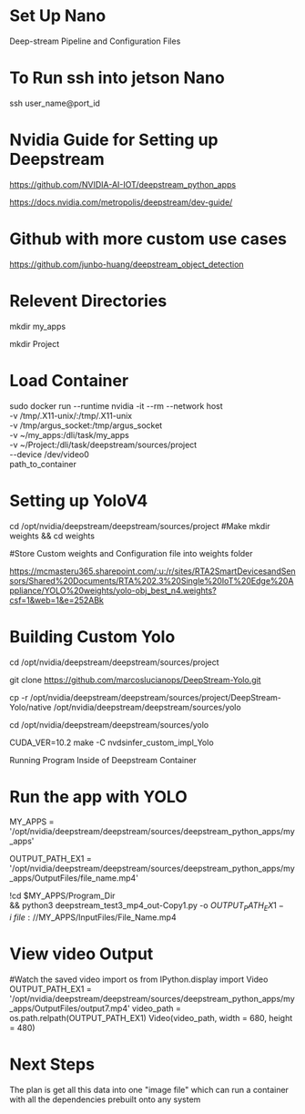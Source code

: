 # Set Up Nano
Deep-stream Pipeline and Configuration Files

# To Run ssh into jetson Nano

ssh user_name@port_id

# Nvidia Guide for Setting up Deepstream
https://github.com/NVIDIA-AI-IOT/deepstream_python_apps

https://docs.nvidia.com/metropolis/deepstream/dev-guide/

# Github with more custom use cases
https://github.com/junbo-huang/deepstream_object_detection

# Relevent Directories 
mkdir my_apps

mkdir Project

# Load Container 

sudo docker run --runtime nvidia -it --rm --network host \
    -v /tmp/.X11-unix/:/tmp/.X11-unix \
    -v /tmp/argus_socket:/tmp/argus_socket \
    -v ~/my_apps:/dli/task/my_apps \
    -v ~/Project:/dli/task/deepstream/sources/project \
    --device /dev/video0 \
    path_to_container

# Setting up YoloV4

cd /opt/nvidia/deepstream/deepstream/sources/project
#Make 
mkdir weights && cd weights

#Store Custom weights and Configuration file into weights folder

https://mcmasteru365.sharepoint.com/:u:/r/sites/RTA2SmartDevicesandSensors/Shared%20Documents/RTA%202.3%20Single%20IoT%20Edge%20Appliance/YOLO%20weights/yolo-obj_best_n4.weights?csf=1&web=1&e=252ABk

# Building Custom Yolo

cd /opt/nvidia/deepstream/deepstream/sources/project


git clone https://github.com/marcoslucianops/DeepStream-Yolo.git

cp -r /opt/nvidia/deepstream/deepstream/sources/project/DeepStream-Yolo/native /opt/nvidia/deepstream/deepstream/sources/yolo

cd /opt/nvidia/deepstream/deepstream/sources/yolo

CUDA_VER=10.2 make -C nvdsinfer_custom_impl_Yolo


Running Program Inside of Deepstream Container 



# Run the app with YOLO
MY_APPS = '/opt/nvidia/deepstream/deepstream/sources/deepstream_python_apps/my_apps'

OUTPUT_PATH_EX1 = '/opt/nvidia/deepstream/deepstream/sources/deepstream_python_apps/my_apps/OutputFiles/file_name.mp4'

!cd $MY_APPS/Program_Dir \
    && python3 deepstream_test3_mp4_out-Copy1.py -o $OUTPUT_PATH_EX1 -i \
        file://$MY_APPS/InputFiles/File_Name.mp4
        
# View video Output

#Watch the saved video
import os
from IPython.display import Video
OUTPUT_PATH_EX1 = '/opt/nvidia/deepstream/deepstream/sources/deepstream_python_apps/my_apps/OutputFiles/output7.mp4'
video_path = os.path.relpath(OUTPUT_PATH_EX1)
Video(video_path, width = 680, height = 480)

# Next Steps

The plan is get all this data into one "image file" which can run a container with all the dependencies prebuilt onto any system
